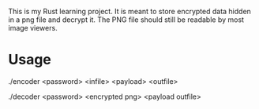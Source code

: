This is my Rust learning project. It is meant to store encrypted data hidden in a png file and decrypt it. The PNG file should still be readable by most image viewers.

# Usage
./encoder \<password\> \<infile\> \<payload\> \<outfile\>

./decoder \<password\> \<encrypted png\> \<payload outfile\>
